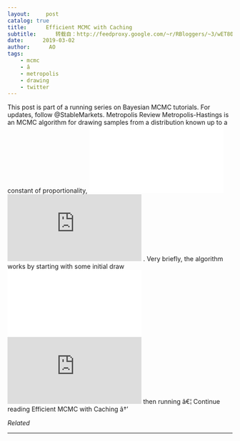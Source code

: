 ```yaml
---
layout:     post
catalog: true
title:      Efficient MCMC with Caching
subtitle:      转载自：http://feedproxy.google.com/~r/RBloggers/~3/wET80Ror8b4/
date:      2019-03-02
author:      AO
tags:
    - mcmc
    - â
    - metropolis
    - drawing
    - twitter
---
```






This post is part of a running series on Bayesian MCMC tutorials. For updates, follow @StableMarkets. Metropolis Review Metropolis-Hastings is an MCMC algorithm for drawing samples from a distribution known up to a constant of proportionality, ![](//s0.wp.com/latex.php?latex=p%28%5Ctheta+%7C+y%29+%5Cpropto+p%28y%7C%5Ctheta%29p%28%5Ctheta%29&bg=ffffff&fg=000&s=0)
![](http://s0.wp.com/latex.php?latex=p%28%5Ctheta+%7C+y%29+%5Cpropto+p%28y%7C%5Ctheta%29p%28%5Ctheta%29&bg=ffffff&fg=000&s=0)
. Very briefly, the algorithm works by starting with some initial draw ![](//s0.wp.com/latex.php?latex=%5Ctheta%5E%7B%280%29%7D&bg=ffffff&fg=000&s=0)
![](http://s0.wp.com/latex.php?latex=%5Ctheta%5E%7B%280%29%7D&bg=ffffff&fg=000&s=0)
 then running â€¦ Continue reading Efficient MCMC with Caching â†’


*Related*








---
